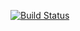 [![Build Status](https://travis-ci.org/bernardwang2/Travis.svg?branch=master)](https://travis-ci.org/bernardwang2/Travis)